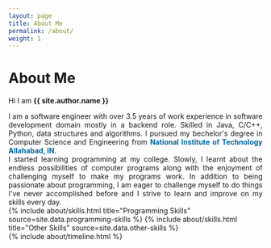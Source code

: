 ```yaml
---
layout: page
title: About Me
permalink: /about/
weight: 1
---
```


# **About Me**

Hi I am **{{ site.author.name }}**
<div align="justify">
I am a software engineer with over 3.5 years of work experience in software development domain mostly in a backend role. Skilled in Java, C/C++, Python, data structures and algorithms. I pursued my bechelor's degree in Computer Science and Engineering from <b><span style="color:rgb(0, 102, 153)">National Institute of Technology Allahabad, IN</span></b>.
<br>
I started learning programming at my college. Slowly, I learnt about the endless possibilities of computer programs along with the enjoyment of challenging myself to make my programs work. In addition to being passionate about programming, I am eager to challenge myself to do things I've never accomplished before and I strive to learn and improve on my skills every day.
</div>

<div class="row">
{% include about/skills.html title="Programming Skills" source=site.data.programming-skills %}
{% include about/skills.html title="Other Skills" source=site.data.other-skills %}
</div>

<div class="row">
{% include about/timeline.html %}
</div>